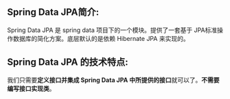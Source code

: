 ## Spring Data JPA简介:

Spring Data JPA 是 spring data 项目下的一个模块。提供了一套基于 JPA标准操作数据库的简化方案。底层默认的是依赖 Hibernate JPA 来实现的。

## Spring Data JPA 的技术特点:

我们只需要**定义接口并集成 Spring Data JPA 中所提供的接口**就可以了。**不需要编写接口实现类**。